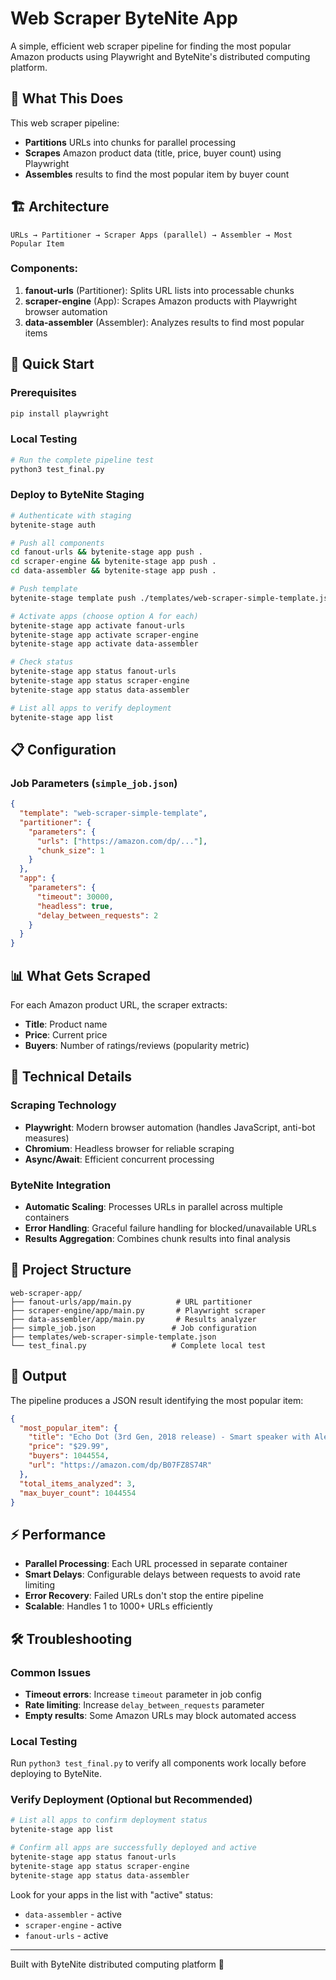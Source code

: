 # Web Scraper ByteNite App

A simple, efficient web scraper pipeline for finding the most popular Amazon products using Playwright and ByteNite's distributed computing platform.

## 🎯 What This Does

This web scraper pipeline:
- **Partitions** URLs into chunks for parallel processing
- **Scrapes** Amazon product data (title, price, buyer count) using Playwright
- **Assembles** results to find the most popular item by buyer count

## 🏗️ Architecture

```
URLs → Partitioner → Scraper Apps (parallel) → Assembler → Most Popular Item
```

### Components:
1. **fanout-urls** (Partitioner): Splits URL lists into processable chunks
2. **scraper-engine** (App): Scrapes Amazon products with Playwright browser automation  
3. **data-assembler** (Assembler): Analyzes results to find most popular items

## 🚀 Quick Start

### Prerequisites
```bash
pip install playwright
```

### Local Testing
```bash
# Run the complete pipeline test
python3 test_final.py
```

### Deploy to ByteNite Staging
```bash
# Authenticate with staging
bytenite-stage auth

# Push all components
cd fanout-urls && bytenite-stage app push .
cd scraper-engine && bytenite-stage app push .  
cd data-assembler && bytenite-stage app push .

# Push template
bytenite-stage template push ./templates/web-scraper-simple-template.json

# Activate apps (choose option A for each)
bytenite-stage app activate fanout-urls
bytenite-stage app activate scraper-engine
bytenite-stage app activate data-assembler

# Check status
bytenite-stage app status fanout-urls
bytenite-stage app status scraper-engine  
bytenite-stage app status data-assembler

# List all apps to verify deployment
bytenite-stage app list
```

## 📋 Configuration

### Job Parameters (`simple_job.json`)

```json
{
  "template": "web-scraper-simple-template",
  "partitioner": {
    "parameters": {
      "urls": ["https://amazon.com/dp/..."],
      "chunk_size": 1
    }
  },
  "app": {
    "parameters": {
      "timeout": 30000,
      "headless": true,
      "delay_between_requests": 2
    }
  }
}
```

## 📊 What Gets Scraped

For each Amazon product URL, the scraper extracts:
- **Title**: Product name
- **Price**: Current price 
- **Buyers**: Number of ratings/reviews (popularity metric)

## 🔧 Technical Details

### Scraping Technology
- **Playwright**: Modern browser automation (handles JavaScript, anti-bot measures)
- **Chromium**: Headless browser for reliable scraping
- **Async/Await**: Efficient concurrent processing

### ByteNite Integration
- **Automatic Scaling**: Processes URLs in parallel across multiple containers
- **Error Handling**: Graceful failure handling for blocked/unavailable URLs
- **Results Aggregation**: Combines chunk results into final analysis

## 📁 Project Structure

```
web-scraper-app/
├── fanout-urls/app/main.py          # URL partitioner
├── scraper-engine/app/main.py       # Playwright scraper  
├── data-assembler/app/main.py       # Results analyzer
├── simple_job.json                 # Job configuration
├── templates/web-scraper-simple-template.json
└── test_final.py                   # Complete local test
```

## 🎯 Output

The pipeline produces a JSON result identifying the most popular item:

```json
{
  "most_popular_item": {
    "title": "Echo Dot (3rd Gen, 2018 release) - Smart speaker with Alexa",
    "price": "$29.99",
    "buyers": 1044554,
    "url": "https://amazon.com/dp/B07FZ8S74R"
  },
  "total_items_analyzed": 3,
  "max_buyer_count": 1044554
}
```

## ⚡ Performance

- **Parallel Processing**: Each URL processed in separate container
- **Smart Delays**: Configurable delays between requests to avoid rate limiting
- **Error Recovery**: Failed URLs don't stop the entire pipeline
- **Scalable**: Handles 1 to 1000+ URLs efficiently

## 🛠️ Troubleshooting

### Common Issues
- **Timeout errors**: Increase `timeout` parameter in job config
- **Rate limiting**: Increase `delay_between_requests` parameter  
- **Empty results**: Some Amazon URLs may block automated access

### Local Testing
Run `python3 test_final.py` to verify all components work locally before deploying to ByteNite.

### Verify Deployment (Optional but Recommended)
```bash
# List all apps to confirm deployment status
bytenite-stage app list

# Confirm all apps are successfully deployed and active
bytenite-stage app status fanout-urls
bytenite-stage app status scraper-engine  
bytenite-stage app status data-assembler
```

Look for your apps in the list with "active" status:
- `data-assembler` - active
- `scraper-engine` - active  
- `fanout-urls` - active

---

Built with ByteNite distributed computing platform 🚀
